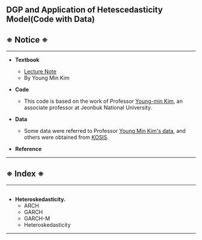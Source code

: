 ## DGP and Application of Hetescedasticity Model(Code with Data) ##
## ※ Notice ※
___
+ **Textbook**
  + [Lecture Note]()
  + By Young Min Kim 

+ **Code**
  + This code is based on the work of Professor [Young-min Kim](https://kimymecon.weebly.com/matlab.html), an associate professor at Jeonbuk National University.

+ **Data**
  + Some data were referred to Professor [Young Min Kim's data](https://kimymecon.weebly.com/matlab.html), and others were obtained from [KOSIS](https://kosis.kr/statHtml/statHtml.do?orgId=214&tblId=DT_214N_Z01900&vw_cd=MT_ZTITLE&list_id=214_21404&seqNo=&lang_mode=ko&language=kor&obj_var_id=&itm_id=&conn_path=MT_ZTITLE).

+ **Reference**
  
___

## ※ Index ※
___
## 
+ **Heteroskedasticity.**
  + ARCH
  + GARCH
  + GARCH-M
  + Heteroskedasticity
___
